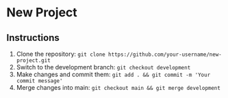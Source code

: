 # New Project
## Instructions
1. Clone the repository: `git clone https://github.com/your-username/new-project.git`
2. Switch to the development branch: `git checkout development`
3. Make changes and commit them: `git add . && git commit -m 'Your commit message'`
4. Merge changes into main: `git checkout main && git merge development`
